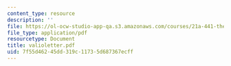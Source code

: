 ```yaml
---
content_type: resource
description: ''
file: https://ol-ocw-studio-app-qa.s3.amazonaws.com/courses/21a-441-the-conquest-of-america-spring-2004/7f55d46245dd319c11735d687367ecff_valioletter.pdf
file_type: application/pdf
resourcetype: Document
title: valioletter.pdf
uid: 7f55d462-45dd-319c-1173-5d687367ecff
---
```


